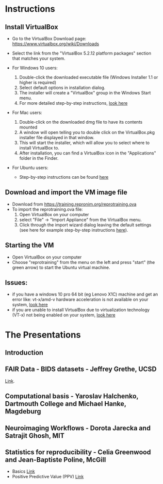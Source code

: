 # Instructions
## Install VirtualBox
- Go to the VirtualBox Download page: https://www.virtualbox.org/wiki/Downloads
- Select the link from the "VirtualBox 5.2.12 platform packages" section that matches your system.

- For Windows 10 users:
  1. Double-click the downloaded executable file (Windows Installer 1.1 or higher is required)
  2. Select default options in installation dialog.
  3. The installer will create a "VirtualBox" group in the Windows Start menu.
  4. For more detailed step-by-step instructions, [look here](https://websiteforstudents.com/installing-virtualbox-windows-10/)

- For Mac users:
  1. Double-click on the downloaded dmg file to have its contents mounted
  2. A window will open telling you to double click on the VirtualBox.pkg installer file displayed in that window.
  3. This will start the installer, which will allow you to select where to install VirtualBox to.
  4. After installation, you can find a VirtualBox icon in the "Applications" folder in the Finder.
 
- For Ubuntu users:
  - Step-by-step instructions can be found [here](https://websiteforstudents.com/install-virtualbox-latest-on-ubuntu-16-04-lts-17-04-17-10/)
    
## Download and import the VM image file
- Download from https://training.repronim.org/reprotraining.ova
- To import the reprotraining.ova file:
  1. Open VirtualBox on your computer
  2. select "File" -> "Import Appliance" from the VirtualBox menu.
  3. Click through the import wizard dialog leaving the default settings (see here for example step-by-step instructions [here](https://docs.oracle.com/cd/E26217_01/E26796/html/qs-import-vm.html)).

## Starting the VM
- Open VirtualBox on your computer
- Choose "reprotraining" from the menu on the left and press "start" (the green arrow) to start the Ubuntu virtual machine.
  
## Issues: 
- if you have a windows 10 pro 64 bit (eg Lenovo X1C) machine and get an error like: 
  vt-x/amd-v hardware acceleration is not available on your system, [look here](https://docs.microsoft.com/en-us/virtualization/hyper-v-on-windows/quick-start/enable-hyper-v#enable-the-hyper-v-role-through-settings)
- if you are unable to install VirtualBox due to virtualization technology (VT-x) not being enabled on your system, [look here](https://docs-old.fedoraproject.org/en-US/Fedora/13/html/Virtualization_Guide/sect-Virtualization-Troubleshooting-Enabling_Intel_VT_and_AMD_V_virtualization_hardware_extensions_in_BIOS.html)

# The Presentations
## Introduction

## FAIR Data - BIDS datasets  - Jeffrey Grethe, UCSD
[Link](https://github.com/ReproNim/ohbm2018-training/blob/master/section1/OHBM_FAIR_Training_Corrected.pdf).

## Computational basis  - Yaroslav Halchenko, Dartmouth College and Michael Hanke, Magdeburg

## Neuroimaging Workflows - Dorota Jarecka and Satrajit Ghosh, MIT

## Statistics for reproducibility  - Celia Greenwood and Jean-Baptiste Poline, McGill
- Basics [Link](https://github.com/ReproNim/ohbm2018-training/blob/master/section4/section41/basics2.pdf)
- Positive Predictive Value (PPV) [Link](https://github.com/ReproNim/ohbm2018-training/blob/master/section4/section42/Positive-Predictive-Value.ipynb)
